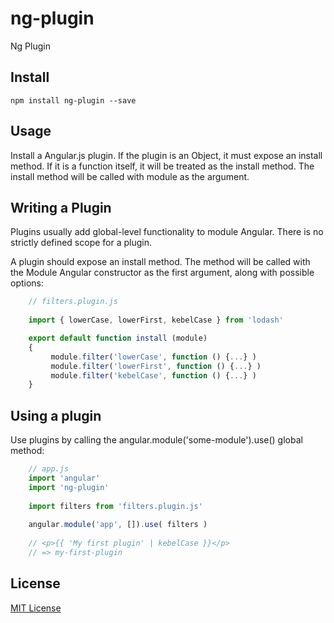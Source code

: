 # ng-plugin
Ng Plugin

## Install

`npm install ng-plugin --save`

## Usage

Install a Angular.js plugin. If the plugin is an Object, it must expose an install method. If it is a function itself, it will be treated as the install method. The install method will be called with module as the argument.

## Writing a Plugin

Plugins usually add global-level functionality to module Angular. There is no strictly defined scope for a plugin.

A plugin should expose an install method. The method will be called with the Module Angular constructor as the first argument, along with possible options:

```js
    // filters.plugin.js
    
    import { lowerCase, lowerFirst, kebelCase } from 'lodash'

    export default function install (module) 
    {
         module.filter('lowerCase', function () {...} )
         module.filter('lowerFirst', function () {...} )
         module.filter('kebelCase', function () {...} )
    }

```

## Using a plugin

Use plugins by calling the angular.module('some-module').use() global method:

```js
    // app.js
    import 'angular'
    import 'ng-plugin'
    
    import filters from 'filters.plugin.js'
   
    angular.module('app', []).use( filters )
    
    // <p>{{ 'My first plugin' | kebelCase }}</p>
    // => my-first-plugin
```

## License

[MIT License](LICENSE)

